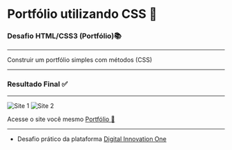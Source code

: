 # Portfólio utilizando CSS :briefcase:

### Desafio HTML/CSS3 (Portfólio):books:
***
  Construir um portfólio simples com métodos (CSS)      
***

### Resultado Final :white_check_mark:
***
 ![Site 1](https://github.com/ericcastroc/Dio-Bootcamp-FullStack/blob/main/Spread%20Fullstack%20Developer/Modulo%20HTML-CSS3/Portifolio/imagens/Site-01.png?raw=true)
 ![Site 2](https://github.com/ericcastroc/Dio-Bootcamp-FullStack/blob/main/Spread%20Fullstack%20Developer/Modulo%20HTML-CSS3/Portifolio/imagens/Site-02.png?raw=true)

   Acesse o site você mesmo [Portfólio :beginner:](https://ericcastroc.github.io/Dio-Bootcamp-FullStack/Spread%20Fullstack%20Developer/Modulo%20HTML-CSS3/Portifolio/)
***
- Desafio prático da plataforma [Digital Innovation One](https://web.digitalinnovation.one/home "Digital Innovation One")

